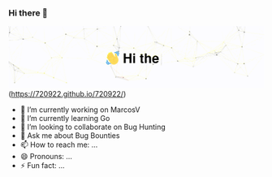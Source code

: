 ### Hi there 👋
<img src="https://raw.githubusercontent.com/720922/720922/master/portfolioheaderfinalcut.gif" alt="👋 Hi there! I'm (Raymo(111|nd Li)|https://raymond.li)" title="👋 Hi there! I'm (Raymo(111|nd Li)|https://raymond.li)"/>(https://720922.github.io/720922/)

<!--
**720922/720922** is a ✨ _special_ ✨ repository because its `README.md` (this file) appears on your GitHub profile.

Here are some ideas to get you started:
-->
- 🔭 I’m currently working on MarcosV
- 🌱 I’m currently learning Go
- 👯 I’m looking to collaborate on Bug Hunting
- 💬 Ask me about Bug Bounties
- 📫 How to reach me: ...
- 😄 Pronouns: ...
- ⚡ Fun fact: ...


